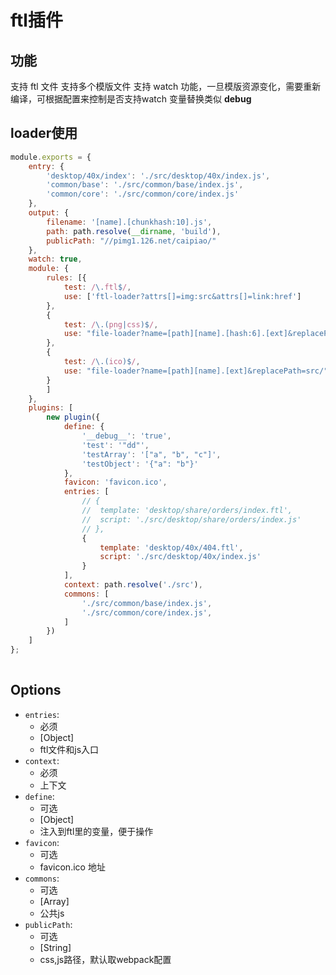 #  ftl插件
## 功能
支持 ftl 文件
支持多个模版文件
支持 watch 功能，一旦模版资源变化，需要重新编译，可根据配置来控制是否支持watch
变量替换类似 __debug__

## loader使用

``` javascript
module.exports = {
	entry: {
		'desktop/40x/index': './src/desktop/40x/index.js',
		'common/base': './src/common/base/index.js',
		'common/core': './src/common/core/index.js'
	},
	output: {
		filename: '[name].[chunkhash:10].js',
		path: path.resolve(__dirname, 'build'),
		publicPath: "//pimg1.126.net/caipiao/"
	},
	watch: true,
	module: {
		rules: [{
			test: /\.ftl$/,
			use: ['ftl-loader?attrs[]=img:src&attrs[]=link:href']
		},
		{ 
			test: /\.(png|css)$/, 
			use: "file-loader?name=[path][name].[hash:6].[ext]&replacePath=src/"
		},
		{ 
			test: /\.(ico)$/, 
			use: "file-loader?name=[path][name].[ext]&replacePath=src/"
		}
		]
	},
	plugins: [
		new plugin({
			define: {
				'__debug__': 'true',
				'test': '"dd"',
				'testArray': '["a", "b", "c"]',
				'testObject': '{"a": "b"}'
			},
			favicon: 'favicon.ico',
			entries: [
				// {
				// 	template: 'desktop/share/orders/index.ftl',
				// 	script: './src/desktop/share/orders/index.js'
				// },
				{
					template: 'desktop/40x/404.ftl',
					script: './src/desktop/40x/index.js'
				}
			],
			context: path.resolve('./src'),
			commons: [
				'./src/common/base/index.js',
				'./src/common/core/index.js',
			]
		})
	]
};
			
```


## Options
- `entries`:
    - 必须    
    - [Object]
    - ftl文件和js入口  
- `context`:
    - 必须
    - 上下文
- `define`:
	- 可选
    - [Object]
    - 注入到ftl里的变量，便于操作
- `favicon`:
    - 可选
    - favicon.ico 地址 
- `commons`:
    - 可选
    - [Array]
    - 公共js
- `publicPath`:
    - 可选
    - [String]
    - css,js路径，默认取webpack配置
